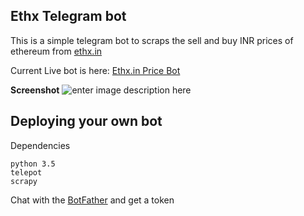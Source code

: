 Ethx Telegram bot
--
This is a simple telegram bot to scraps the sell and buy INR prices of ethereum from [ethx.in](https://ethx.in)

Current Live bot is here: [Ethx.in Price Bot](http://telegram.me/ethx_bot)


**Screenshot**
![enter image description here](https://s.nimbus.everhelper.me/attachment/1228924/efi51lrr314fbogr782a/916455-UGyRtAbIvrxXfwmh/screen.png)

Deploying your own bot
----------------------

Dependencies

    python 3.5
    telepot
    scrapy

Chat with the [BotFather](https://telegram.me/botfather) and get a token




